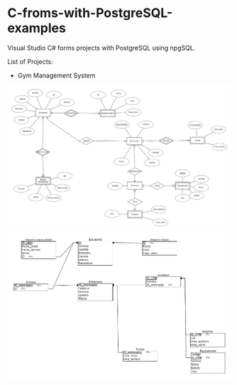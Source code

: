 # C-froms-with-PostgreSQL-examples

Visual Studio C# forms projects with PostgreSQL using npgSQL.

List of Projects:

- Gym Management System

![alt text](https://github.com/hector6298/C--forms-with-PostgreSQL-examples/blob/master/ERdiag.png)
![alt text](https://github.com/hector6298/C--forms-with-PostgreSQL-examples/blob/master/Schemas.png)
